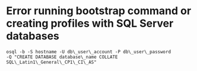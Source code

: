 # Error running bootstrap command or creating profiles with SQL Server databases

```
osql -b -S hostname -U db\_user\_account -P db\_user\_password 
-Q "CREATE DATABASE database\_name COLLATE SQL\_Latin1\_General\_CP1\_CI\_AS"
```